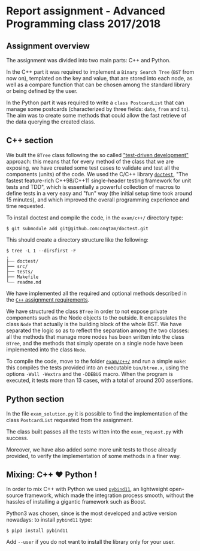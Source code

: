 # Report assignment - Advanced Programming class 2017/2018

## Assignment overview

The assignment was divided into two main parts: C++ and Python.

In the C++ part it was required to implement a `Binary Search Tree` (`BST` from now on), templated on the key and value, that are stored into each node, as well as a compare function that can be chosen among the standard library or being defined by the user.

In the Python part it was required to write a `class PostcardList` that can manage some postcards (characterized by three fields: `date`, `from` and `to`). The aim was to create some methods that could allow the fast retrieve of the data querying the created class.


## C++ section

We built the `BTree` class following the so called ["test-driven development"](https://en.wikipedia.org/wiki/Test-driven_development) approach: this means that for every method of the class that we are exposing, we have created some test cases to validate and test all the components (units) of the code. We used the C/C++ library [`doctest`](https://github.com/onqtam/doctest), "The fastest feature-rich C++98/C++11 single-header testing framework for unit tests and TDD", which is essentially a powerful collection of macros to define tests in a very easy and "fun" way (the initial setup time took around 15 minutes), and which improved the overall programming experience and time requested.

To install doctest and compile the code, in the `exam/c++/` directory type:

    $ git submodule add git@github.com:onqtam/doctest.git

This should create a directory structure like the following:

    $ tree -L 1 --dirsfirst -F
    .
    ├── doctest/
    ├── src/
    ├── tests/
    ├── Makefile
    └── readme.md


We have implemented all the required and optional methods described in the [`C++` assignment requirements](https://github.com/asartori86/advanced-programming/blob/master/exam/c++/readme.md).

We have structured the class `BTree` in order to not expose private components such as the Node objects to the outside. It encapsulates the class `Node` that actually is the building block of the whole BST.
We have separated the logic so as to reflect the separation among the two classes: all the methods that manage more nodes has been written into the class `BTree`, and the methods that simply operate on a single node have been implemented into the class `Node`.

To compile the code, move to the folder [`exam/c++/`](https://github.com/bebosudo/advanced-programming/blob/master/exam/c++/) and run a simple `make`: this compiles the tests provided into an executable `bin/btree.x`, using the options `-Wall -Wextra` and the `-DDEBUG` macro. When the program is executed, it tests more than 13 cases, with a total of around 200 assertions.


## Python section

In the file `exam_solution.py` it is possible to find the implementation of the class `PostcardList` requested from the assignment.

The class built passes all the tests written into the `exam_request.py` with success.

Moreover, we have also added some more unit tests to those already provided, to verify the implementation of some methods in a finer way.


## Mixing: C++ ♥ Python !

In order to mix C++ with Python we used [`pybind11`](https://github.com/pybind/pybind11/), an lightweight open-source framework, which made the integration process smooth, without the hassles of installing a gigantic framework such as Boost.

Python3 was chosen, since is the most developed and active version nowadays: to install `pybind11` type:

    $ pip3 install pybind11

Add `--user` if you do not want to install the library only for your user.
